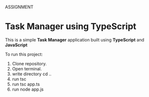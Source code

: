 ASSIGNMENT
# Task Manager using TypeScript

This is a simple **Task Manager** application built using **TypeScript** and **JavaScript**

To run this project:
1. Clone repository.
2. Open terminal.
3. write directory cd ..
4. run tsc
5. run tsc app.ts
6. run node app.js
